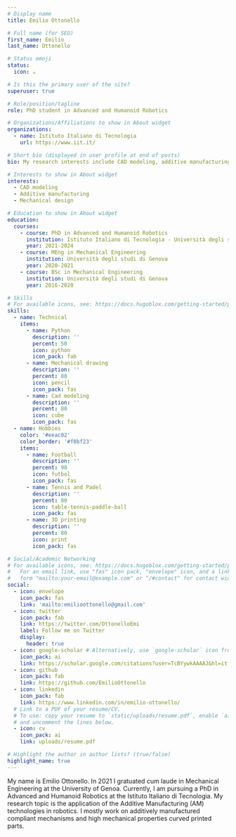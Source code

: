 ```yaml
---
# Display name
title: Emilio Ottonello

# Full name (for SEO)
first_name: Emilio
last_name: Ottonello

# Status emoji
status:
  icon: ☕️

# Is this the primary user of the site?
superuser: true

# Role/position/tagline
role: PhD student in Advanced and Humanoid Robotics

# Organizations/Affiliations to show in About widget
organizations:
  - name: Istituto Italiano di Tecnologia
    url: https://www.iit.it/

# Short bio (displayed in user profile at end of posts)
bio: My research interests include CAD modeling, additive manufacturing and mechanical design.

# Interests to show in About widget
interests:
  - CAD modeling
  - Additive manufacturing
  - Mechanical design

# Education to show in About widget
education:
  courses:
    - course: PhD in Advanced and Humanoid Robotics
      institution: Istituto Italiano di Tecnologia - Università degli studi di Genova
      year: 2021-2024
    - course: MEng in Mechanical Engineering
      institution: Università degli studi di Genova
      year: 2020-2021
    - course: BSc in Mechanical Engineering
      institution: Università degli studi di Genova
      year: 2016-2020

# Skills
# For available icons, see: https://docs.hugoblox.com/getting-started/page-builder/#icons
skills:
  - name: Technical
    items:
      - name: Python
        description: ''
        percent: 50
        icon: python
        icon_pack: fab
      - name: Mechanical drawing
        description: ''
        percent: 80
        icon: pencil
        icon_pack: fas
      - name: Cad modeling
        description: ''
        percent: 80
        icon: cube
        icon_pack: fas
  - name: Hobbies
    color: '#eeac02'
    color_border: '#f0bf23'
    items:
      - name: Football
        description: ''
        percent: 90
        icon: futbol
        icon_pack: fas
      - name: Tennis and Padel
        description: ''
        percent: 80
        icon: table-tennis-paddle-ball
        icon_pack: fas
      - name: 3D printing
        description: ''
        percent: 80
        icon: print
        icon_pack: fas

# Social/Academic Networking
# For available icons, see: https://docs.hugoblox.com/getting-started/page-builder/#icons
#   For an email link, use "fas" icon pack, "envelope" icon, and a link in the
#   form "mailto:your-email@example.com" or "/#contact" for contact widget.
social:
  - icon: envelope
    icon_pack: fas
    link: 'mailto:emilioottonello@gmail.com'
  - icon: twitter
    icon_pack: fab
    link: https://twitter.com/OttonelloEmi
    label: Follow me on Twitter
    display:
      header: true
  - icon: google-scholar # Alternatively, use `google-scholar` icon from `ai` icon pack
    icon_pack: ai
    link: https://scholar.google.com/citations?user=TcBYywkAAAAJ&hl=it
  - icon: github
    icon_pack: fab
    link: https://github.com/EmilioOttonello
  - icon: linkedin
    icon_pack: fab
    link: https://www.linkedin.com/in/emilio-ottonello/
  # Link to a PDF of your resume/CV.
  # To use: copy your resume to `static/uploads/resume.pdf`, enable `ai` icons in `params.yaml`,
  # and uncomment the lines below.
  - icon: cv
    icon_pack: ai
    link: uploads/resume.pdf

# Highlight the author in author lists? (true/false)
highlight_name: true
---
```


My name is Emilio Ottonello. In 2021 I gratuated cum laude in Mechanical Engineering at the University of Genoa. Currently, I am pursuing a PhD in Advanced and Humanoid Robotics at the Istituto Italiano di Tecnologia.
My research topic is the application of the Additive Manufacturing (AM) technologies in robotics. I mostly work on additively manufactured compliant mechanisms and high mechanical properties curved printed parts.

